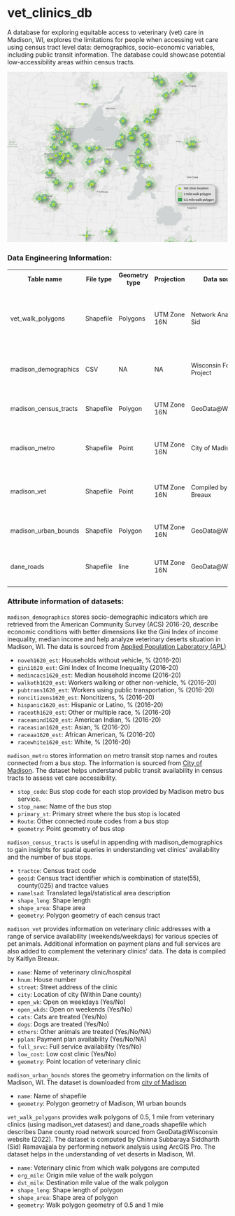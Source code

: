 # vet_clinics_db
A database for exploring equitable access to veterinary (vet) care in Madison, WI, explores the limitations for people when accessing vet care using census tract level data: demographics, socio-economic variables, including public transit information. The database could showcase potential low-accessibility areas within census tracts.

<img src = "https://github.com/Sidrcs/vet_clinics_db/blob/main/vet_network_analysis_map.png?raw=true">

<h3>Data Engineering Information:</h3>

<table>
    <tr>
        <th>Table name</th>
        <th>File type</th>
        <th>Geometry type</th>
        <th>Projection</th>
        <th>Data source</th>
        <th>Description</th>
    </tr>
    <tr>
        <td>vet_walk_polygons</td>
        <td>Shapefile</td>
        <td>Polygons</td>
        <td>UTM Zone 16N</td>
        <td>Network Analysis by Sid</td>
        <td>Stores 0.5, 1-mile walk polygons from veterinary clinics (Network Analysis)</td>
    </tr>
    <tr>
        <td>madison_demographics</td>
        <td>CSV</td>
        <td>NA</td>
        <td>NA</td>
        <td>Wisconsin Food Project</td>
        <td>Stores Demographic and socio-economic information</td>
    </tr>
    <tr>
        <td>madison_census_tracts</td>
        <td>Shapefile</td>
        <td>Polygon</td>
        <td>UTM Zone 16N</td>
        <td>GeoData@Wisconsin</td>
        <td>Stores latest census tracts information 2022 (Tiger line)</td>
    </tr>
    <tr>
        <td>madison_metro</td>
        <td>Shapefile</td>
        <td>Point</td>
        <td>UTM Zone 16N</td>
        <td>City of Madison</td>
        <td>Stores stops information of Madison Metro Bus routes</td>
    </tr>
    <tr>
        <td>madison_vet</td>
        <td>Shapefile</td>
        <td>Point</td>
        <td>UTM Zone 16N</td>
        <td>Compiled by Kaitlyn Breaux</td>
        <td>Stores information on veterinary clinics (dogs, cats, open days)</td>
    </tr>
    <tr>
        <td>madison_urban_bounds</td>
        <td>Shapefile</td>
        <td>Polygon</td>
        <td>UTM Zone 16N</td>
        <td>GeoData@Wisconsin</td>
        <td>Stores urban bounds of the city of Madison, WI</td>
    </tr>
     <tr>
        <td>dane_roads</td>
        <td>Shapefile</td>
        <td>line</td>
        <td>UTM Zone 16N</td>
        <td>GeoData@Wisconsin</td>
        <td>Stores road network (Elevation model) of Dane county</td>
    </tr>
</table>


<h3>Attribute information of datasets:</h3>

<code>madison_demographics</code> stores socio-demographic indicators which are retrieved from the American Community Survey (ACS) 2016-20, describe economic conditions with better dimensions like the Gini Index of income inequality, median income and help analyze veterinary deserts situation in Madison, WI. The data is sourced from <a href = "https://foodsecurity.wisc.edu/downloaddata">Applied Population Laboratory (APL)</a>

<ul>
    <li><code>noveh1620_est</code>: Households without vehicle, % (2016-20)</li>
    <li><code>gini1620_est</code>: Gini Index of Income Inequality (2016-20)</li>
    <li><code>medincacs1620_est</code>: Median household income (2016-20)</li>
    <li><code>walkoth1620_est</code>: Workers walking or other non-vehicle, % (2016-20)</li>
    <li><code>pubtrans1620_est</code>: Workers using public transportation, % (2016-20)</li>
    <li><code>noncitizens1620_est</code>: Noncitizens, % (2016-20)</li>
    <li><code>hispanic1620_est</code>: Hispanic or Latino, % (2016-20)</li>
    <li><code>raceoth1620_est</code>: Other or multiple race, % (2016-20)</li>
    <li><code>raceamind1620_est</code>: American Indian, % (2016-20)</li>
    <li><code>raceasian1620_est</code>: Asian, % (2016-20)</li>
    <li><code>raceaa1620_est</code>: African American, % (2016-20)</li>
    <li><code>racewhite1620_est</code>: White, % (2016-20)</li>
</ul>

<code>madison_metro</code> stores information on metro transit stop names and routes connected from a bus stop. The information is sourced from <a href = "https://data-cityofmadison.opendata.arcgis.com/datasets/cityofmadison::metro-transit-bus-stops/explore"> City of Madison</a>. The dataset helps understand public transit availability in census tracts to assess vet care accessibility.
<ul>
    <li><code>stop_code</code>: Bus stop code for each stop provided by Madison metro bus service.</li>
    <li><code>stop_name</code>: Name of the bus stop</li>
    <li><code>primary_st</code>: Primary street where the bus stop is located</li>
    <li><code>Route</code>: Other connected route codes from a bus stop</li>
    <li><code>geometry</code>: Point geometry of bus stop</li>
</ul>

<code>madison_census_tracts</code> is useful in appending with madison_demographics to gain insights for spatial queries in understanding vet clinics' availability and the number of bus stops.
<ul>
    <li><code>tractce</code>: Census tract code</li>
    <li><code>geoid</code>: Census tract identifier which is combination of state(55), county(025) and tractce values</li>
    <li><code>namelsad</code>:  Translated legal/statistical area description</li>
    <li><code>shape_leng</code>: Shape length</li>
    <li><code>shape_area</code>: Shape area</li>
    <li><code>geometry</code>: Polygon geometry of each census tract</li>
</ul>

<code>madison_vet</code> provides information on veterinary clinic addresses with a range of service availability (weekends/weekdays) for various species of pet animals. Additional information on payment plans and full services are also added to complement the veterinary clinics' data. The data is compiled by Kaitlyn Breaux.

<ul>
    <li><code>name</code>: Name of veterinary clinic/hospital</li>
    <li><code>hnum</code>: House number</li>
    <li><code>street</code>: Street address of the clinic</li>
    <li><code>city</code>: Location of city (Within Dane county)</li>
    <li><code>open_wk</code>: Open on weekdays (Yes/No)</li>
    <li><code>open_wkds</code>: Open on weekends (Yes/No)</li>
    <li><code>cats</code>: Cats are treated (Yes/No)</li>
    <li><code>dogs</code>: Dogs are treated (Yes/No)</li>
    <li><code>others</code>: Other animals are treated (Yes/No/NA)</li>
    <li><code>pplan</code>: Payment plan availability (Yes/No/NA)</li>
    <li><code>full_srvc</code>: Full service availability (Yes/No)</li>
    <li><code>low_cost</code>: Low cost clinic (Yes/No)</li>
    <li><code>geometry</code>: Point location of veterinary clinic</li>
</ul>

<code>madison_urban_bounds</code> stores the geometry information on the limits of Madison, WI. The dataset is downloaded from <a href = "https://data-cityofmadison.opendata.arcgis.com/datasets/madison-urban-area-boundary/explore">city of Madison</a>

<ul>
    <li><code>name</code>: Name of shapefile</li>
    <li><code>geometry</code>: Polygon geometry of Madison, WI urban bounds</li>
</ul>

<code>vet_walk_polygons</code> provides walk polygons of 0.5, 1 mile from veterinary clinics (using madison_vet datasest) and dane_roads shapefile which describes Dane county road network sourced from GeoData@Wisconsin website (2022). The dataset is computed by Chinna Subbaraya Siddharth (Sid) Ramavajjala by performing network analysis using ArcGIS Pro. The dataset helps in the understanding of vet deserts in Madison, WI.
<ul>
    <li><code>name</code>: Veterinary clinic from which walk polygons are computed</li>
    <li><code>org_mile</code>: Origin mile value of the walk polygon</li>
    <li><code>dst_mile</code>: Destination mile value of the walk polygon</li>
    <li><code>shape_leng</code>: Shape length of polygon</li>
    <li><code>shape_area</code>: Shape area of polygon</li>
    <li><code>geometry</code>: Walk polygon geometry of 0.5 and 1 mile</li>
</ul>

